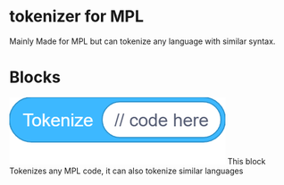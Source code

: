 # tokenizer for MPL
Mainly Made for MPL but can tokenize any language with similar syntax.
# Blocks
![tokenize ()](images/image_name.png)
This block Tokenizes any MPL code, it can also tokenize similar languages

